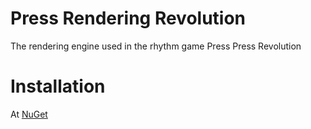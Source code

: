 # Press Rendering Revolution
The rendering engine used in the rhythm game Press Press Revolution

# Installation
At [NuGet](https://www.nuget.org/packages/com.github.ppr-game.PRR)

